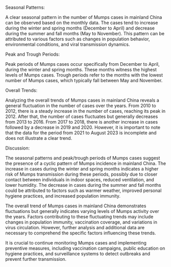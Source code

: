 Seasonal Patterns:

A clear seasonal pattern in the number of Mumps cases in mainland China can be observed based on the monthly data. The cases tend to increase during the winter and spring months (December to April) and decrease during the summer and fall months (May to November). This pattern can be attributed to various factors such as changes in population behavior, environmental conditions, and viral transmission dynamics.

Peak and Trough Periods:

Peak periods of Mumps cases occur specifically from December to April, during the winter and spring months. These months witness the highest levels of Mumps cases. Trough periods refer to the months with the lowest number of Mumps cases, which typically fall between May and November.

Overall Trends:

Analyzing the overall trends of Mumps cases in mainland China reveals a general fluctuation in the number of cases over the years. From 2010 to 2012, there is a steady increase in the number of cases, reaching its peak in 2012. After that, the number of cases fluctuates but generally decreases from 2013 to 2016. From 2017 to 2018, there is another increase in cases followed by a decrease in 2019 and 2020. However, it is important to note that the data for the period from 2021 to August 2023 is incomplete and does not illustrate a clear trend.

Discussion:

The seasonal patterns and peak/trough periods of Mumps cases suggest the presence of a cyclic pattern of Mumps incidence in mainland China. The increase in cases during the winter and spring months indicates a higher risk of Mumps transmission during these periods, possibly due to closer contact between individuals in indoor spaces, reduced ventilation, and lower humidity. The decrease in cases during the summer and fall months could be attributed to factors such as warmer weather, improved personal hygiene practices, and increased population immunity.

The overall trend of Mumps cases in mainland China demonstrates fluctuations but generally indicates varying levels of Mumps activity over the years. Factors contributing to these fluctuating trends may include changes in population immunity, vaccination coverage, and variations in virus circulation. However, further analysis and additional data are necessary to comprehend the specific factors influencing these trends.

It is crucial to continue monitoring Mumps cases and implementing preventive measures, including vaccination campaigns, public education on hygiene practices, and surveillance systems to detect outbreaks and prevent further transmission.